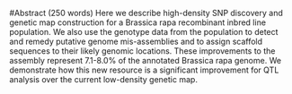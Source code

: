 #Abstract (250 words)
Here we describe high-density SNP discovery and genetic map construction for a Brassica rapa recombinant inbred line population. We also use the genotype data from the population to detect and remedy putative genome mis-assemblies and to assign scaffold sequences to their likely genomic locations. These improvements to the assembly represent 7.1-8.0% of the annotated Brassica rapa genome. We demonstrate how this new resource is a significant improvement for QTL analysis over the current low-density genetic map.